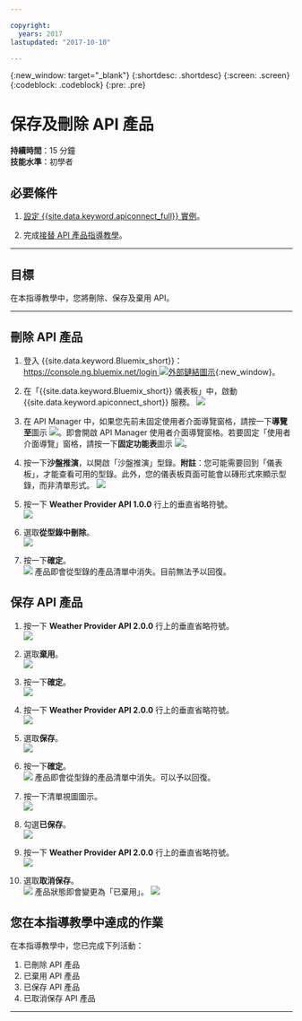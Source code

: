 ```yaml
---

copyright:
  years: 2017
lastupdated: "2017-10-10"

---
```


{:new_window: target="_blank"}
{:shortdesc: .shortdesc}
{:screen: .screen}
{:codeblock: .codeblock}
{:pre: .pre}

# 保存及刪除 API 產品
**持續時間**：15 分鐘  
**技能水準**：初學者 

## 必要條件

1. [設定 {{site.data.keyword.apiconnect_full}} 實例](tut_prereq_set_up_apic_instance.html)。

2. 完成[接替 API 產品指導教學](tut_manage_supercede.html)。

---
## 目標
在本指導教學中，您將刪除、保存及棄用 API。

---
## 刪除 API 產品
1. 登入 {{site.data.keyword.Bluemix_short}}：[https://console.ng.bluemix.net/login ![外部鏈結圖示](../../../icons/launch-glyph.svg "外部鏈結圖示")](https://console.ng.bluemix.net/login){:new_window}。

2. 在「{{site.data.keyword.Bluemix_short}} 儀表板」中，啟動 {{site.data.keyword.apiconnect_short}} 服務。
![](images/Bluemix.png)

3. 在 API Manager 中，如果您先前未固定使用者介面導覽窗格，請按一下**導覽至**圖示 ![](images/navigate-to.png)。即會開啟 API Manager 使用者介面導覽窗格。若要固定「使用者介面導覽」窗格，請按一下**固定功能表**圖示 ![](images/pinned.png)。

4. 按一下**沙盤推演**，以開啟「沙盤推演」型錄。**附註**：您可能需要回到「儀表板」，才能查看可用的型錄。此外，您的儀表板頁面可能會以磚形式來顯示型錄，而非清單形式。
![](images/del-sandbox-list.png)

5. 按一下 **Weather Provider API 1.0.0** 行上的垂直省略符號。  
![](images/del-prod-list1.png)

6. 選取**從型錄中刪除**。  
![](images/del-del-from-cat.png)

7. 按一下**確定**。  
![](images/del-del-dialog.png)
    產品即會從型錄的產品清單中消失。目前無法予以回復。


## 保存 API 產品
1. 按一下 **Weather Provider API 2.0.0** 行上的垂直省略符號。  
![](images/del-prod-list2.png)

2. 選取**棄用**。  
![](images/del-select-retire.png)

3. 按一下**確定**。  
![](images/del-retire-dialog.png)

4. 按一下 **Weather Provider API 2.0.0** 行上的垂直省略符號。  
![](images/del-prod-list3.png)

5. 選取**保存**。  
![](images/del-select-archive.png)

6. 按一下**確定**。  
![](images/del-archive-dialog.png)
    產品即會從型錄的產品清單中消失。可以予以回復。

7. 按一下清單視圖圖示。  
![](images/del-prod-list4.png)

8. 勾選**已保存**。  
![](images/del-view-archived.png)

9. 按一下 **Weather Provider API 2.0.0** 行上的垂直省略符號。  
![](images/del-prod-list5.png)

10. 選取**取消保存**。  
![](images/del-unarchive.png)
    產品狀態即會變更為「已棄用」。
    ![](images/del-prod-list6.png)

 
 
## 您在本指導教學中達成的作業
在本指導教學中，您已完成下列活動：

1. 已刪除 API 產品
2. 已棄用 API 產品
3. 已保存 API 產品
4. 已取消保存 API 產品

---












